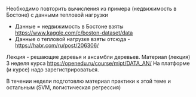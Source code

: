 Необходимо повторить вычисления из примера (недвижимость в Бостоне) с данными тепловой нагрузки

* Данные = недвижимость в Бостоне взяты https://www.kaggle.com/c/boston-dataset/data
* Данные о тепловой нагрузке взяты  отсюда -  https://habr.com/ru/post/206306/ 


Лекция - решающие деревья и ансамбли деревьев.  Материал (лекция) 3 неделя курса https://openedu.ru/course/mipt/DATA_AN/ 
На платформе (и курсе) надо зарегистрироваться. 

В течении недели подготовлю материал практики к этой теме и остальным (SVM, логистическая регрессия)
